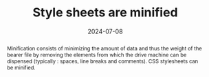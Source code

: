 ---
title: Style sheets are minified
abstract: "Minification consists of minimizing the amount of data and thus the weight of the bearer file by removing the elements from which the drive machine can be dispensed (typically&nbsp;: spaces, line breaks and comments). CSS stylesheets can be minified."
categories:
  - Performance
agrege: O4222-E067
opquast: 4 222
indiceebook: "67"
description: Režim nr. 067
before: "066"
weight: "067"
after: "068"
actif: "1"
layout: rules
date: 2024-07-08
tags:
  - Ecodesign
objectif:
  - Minimize amount of data to download
  - Increase performance
  - Decrease the energy impact linked to the consultation of the digital book
Meo:
  - Remove unnecessary spaces and comments in CSS files using dedicated tools.
Controle:
  - Manually check within all CSS files that no line, comment, indentation or line break is available.
  - Or identify the list of non-minified CSS files using development tools (browsers, online tools, etc.)
epubcheck: null
ace: null
humancheck: true
ReadiumGoToolkit: null
Source:
  - Opquast
Referentiel:
  - "[Web Sustainability Guidelines (WSG)](https://w3c.github.io/sustyweb/#minify-your-html-css-and-javascript)"
  - "[General ecodesign of digital services](https://www.arcep.fr/uploads/tx_gspublication/consultation-referentiel-ecoconception-services-numeriques_091023.pdf) (6. Does the digital service have compression techniques in place on the total of the transferred resources that it has&nbsp; control?)"
steps:
  - Crafting
  - ""
---